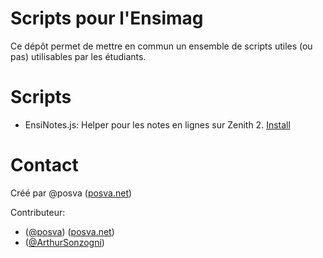 Scripts pour l'Ensimag
===

Ce dépôt permet de mettre en commun un ensemble de scripts utiles (ou pas) utilisables par les étudiants.

# Scripts

* EnsiNotes.js: Helper pour les notes en lignes sur Zenith 2. [Install](https://openuserjs.org/scripts/posva/imag/EnsiNotes)

# Contact

Créé par @posva ([posva.net](http://posva.net))

Contributeur:

* ([@posva](github.com/posva/])) ([posva.net](http://posva.net))
* ([@ArthurSonzogni](github.com/ArthurSonzogni/))

